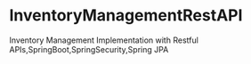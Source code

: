 # InventoryManagementRestAPI
Inventory Management Implementation with Restful APIs,SpringBoot,SpringSecurity,Spring JPA
